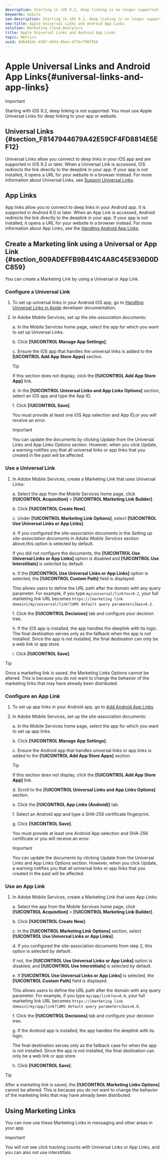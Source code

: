 ```yaml
---
description: Starting in iOS 9.2, deep linking is no longer supported. You must use Universal Links (iOS) and App Links (Android) for deep linking into your app or website.
keywords: mobile
seo-description: Starting in iOS 9.2, deep linking is no longer supported. You must use Universal Links (iOS) and App Links (Android) for deep linking into your app or website.
seo-title: Apple Universal Links and Android App Links
solution: Marketing Cloud,Analytics
title: Apple Universal Links and Android App Links
topic: Metrics
uuid: 8d6441dc-4307-4454-95ea-d77ec796f918
---
```


# Apple Universal Links and Android App Links{#universal-links-and-app-links}

>[!IMPORTANT]
>
>Starting with iOS 9.2, deep linking is not supported. You must use Apple Universal Links for deep linking to your app or website.

## Universal Links {#section_F8147944679A42E59CF4FD8814E5EF12}

Universal Links allow you connect to deep links in your iOS app and are supported in iOS 9.2 or later. When a Universal Link is accessed, iOS redirects the link directly to the deeplink in your app. If your app is not installed, it opens a URL for your website in a browser instead. For more information about Universal Links, see [Support Universal Links](https://developer.apple.com/library/content/documentation/General/Conceptual/AppSearch/UniversalLinks.html).

## App Links

App links allow you to connect to deep links in your Android app. It is supported in Android 6.0 or later. When an App Link is accessed, Android redirects the link directly to the deeplink in your app. If your app is not installed, it opens a URL for your website in a browser instead. For more information about App Links, see the [Handling Android App Links](https://developer.android.com/training/app-links/index.html).

## Create a Marketing link using a Universal or App Link {#section_609ADEFFB9B441C4A8C45E936D0DC859}

You can create a Marketing Link by using a Universal or App Link.

### Configure a Universal Link

1. To set up universal links in your Android iOS app, go to [Handling Universal Links in Apple](https://developer.apple.com/documentation/uikit/inter-process_communication/allowing_apps_and_websites_to_link_to_your_content/handling_universal_links) developer documentation.

2. In Adobe Mobile Services, set up the site-association documents:

    a. In the Mobile Services home page, select the app for which you want to set up Universal Links.

    b. Click **[!UICONTROL Manage App Settings]**.

    c. Ensure the iOS app that handles the universal links is added to the **[UICONTROL Add App Store Apps]** section.

    >[!TIP]
    >
    >If this section does not display, click the **[!UICONTROL Add App Store App]** link.

    d. In the **[!UICONTROL Universal Links and App Links Options]** section, select an iOS app and type the App ID.

    f. Click **[!UICONTROL Save]**.

    You must provide at least one iOS App selection and App ID,or you will receive an error.

    >[!IMPORTANT]
    >
    >You can update the documents by clicking Update from the Universal Links and App Links Options section. However, when you click Update, a warning notifies you that all universal links or app links that you created in the past will be affected.

### Use a Universal Link

1. In Adobe Mobile Services, create a Marketing Link that uses Universal Links:

    a. Select the app from the Mobile Services home page, click **[!UICONTROL Acquisition]** > **[!UICONTROL Marketing Link Builder]**.

    b. Click **[!UICONTROL Create New]**.

    c. Under **[!UICONTROL Marketing Link Options]**, select **[!UICONTROL Use Universal Links or App Links]**.

    d. If you configured the site-association documents in the *Setting up site-association documents in Adobe Mobile Services* section above,this option is selected by default. 

    If you did not configure the documents, the **[!UICONTROL Use Universal Links or App Links]** option is disabled and **[!UICONTROL Use Interstitials]** is selected by default.

    e. If the **[!UICONTROL Use Universal Links or App Links]** option is selected, the **[!UICONTROL Custom Path]** field is displayed. 

    This allows users to define the URL path after the domain with any query parameter. For example, if you type `my/universal/link?os=9.2`, your full marketing link URL becomes `https://[marketing link domain]/my/universal/link?[AMS default query parameters]&os=9.2`.

    f. Click the **[!UICONTROL Decisions]** tab and configure your decision tree.

    h. If the iOS app is installed, the app handles the deeplink with its logic. The final destination serves only as the fallback when the app is not installed. Since the app is not installed, the final destination can only be a web link or app store.

    i. Click **[!UICONTROL Save]**.

>[!TIP]
>
>Once a marketing link is saved, the Marketing Links Options cannot be altered. This is because you do not want to change the behavior of the marketing links that may have already been distributed.


### Configure an App Link

1. To set up app links in your Android app, go to [Add Android App Links](https://developer.android.com/studio/write/app-link-indexing).

2. In Adobe Mobile Services, set up the site-association documents:

    a. In the Mobile Services home page, select the app for which you want to set up app links.

    b. Click **[!UICONTROL Manage App Settings]**.

    c. Ensure the Android app that handles universal links or app links is added to the **[!UICONTROL Add App Store Apps]** section.

    >[!TIP]
    >
    >If this section does not display, click the **[!UICONTROL Add App Store App]** link.

    d. Scroll to the **[!UICONTROL Universal Links and App Links Options]** section.

    e. Click the **[!UICONTROL App Links (Android)]** tab.

    f. Select an Android app and type a SHA-256 certificate fingerprint.

    g. Click **[!UICONTROL Save]**.

    You must provide at least one Android App selection and SHA-256 certificate or you will receive an error.

    >[!IMPORTANT]
    >
    >You can update the documents by clicking Update from the Universal Links and App Links Options section. However, when you click Update, a warning notifies you that all universal links or app links that you created in the past will be affected.

### Use an App Link

1. In Adobe Mobile Services, create a Marketing Link that uses App Links:

    a. Select the app from the Mobile Services home page, click **[!UICONTROL Acquisition]** > **[!UICONTROL Marketing Link Builder]**.

    b. Click **[!UICONTROL Create New]**.

    c. In the **[!UICONTROL Marketing Link Options]** section, select **[!UICONTROL Use Universal Links or App Links]**.

    d. If you configured the site-association documents from step 2, this option is selected by default. 

      If not, the **[!UICONTROL Use Universal Links or App Links]** option is disabled, and **[!UICONTROL Use Interstitials]** is selected by default.

    e. If **[!UICONTROL Use Universal Links or App Links]** is selected, the **[!UICONTROL Custom Path]** field is displayed. 

      This allows users to define the URL path after the domain with any query parameter. For example, if you type `my/app/link?os=6.0`, your full marketing link URL becomes `https://[marketing link domain]/my/app/link?[AMS default query parameters]&os=6.0`.

    f. Click the **[!UICONTROL Decisions]** tab and configure your decision tree.

    g. If the Android app is installed, the app handles the deeplink with its logic. 

      The final destination serves only as the fallback case for when the app is not installed. Since the app is not installed, the final destination can only be a web link or app store.

    h.  Click **[!UICONTROL Save]**.

>[!TIP]
>
>After a marketing link is saved, the **[!UICONTROL Marketing Links Options]** cannot be altered. This is because you do not want to change the behavior of the marketing links that may have already been distributed.

## Using Marketing Links

You can now use these Marketing Links in messaging and other areas in your app.

>[!IMPORTANT]
>
>You will not see click tracking counts with Universal Links or App Links, and you can also not use interstitials. 

